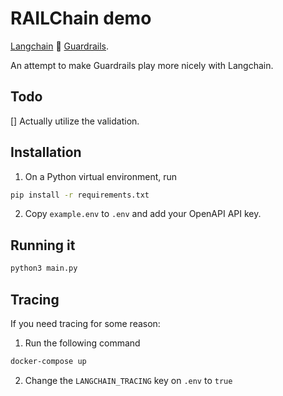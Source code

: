 # RAILChain demo

[Langchain](https://python.langchain.com/en/latest/getting_started/getting_started.html) 💟 [Guardrails](https://shreyar.github.io/guardrails/getting_started/#objective).

An attempt to make Guardrails play more nicely with Langchain.

## Todo

[] Actually utilize the validation.

## Installation

1. On a Python virtual environment, run

```bash
pip install -r requirements.txt
```

2. Copy `example.env` to `.env` and add your OpenAPI API key.

## Running it

```bash
python3 main.py
```

## Tracing

If you need tracing for some reason:

1. Run the following command

```bash
docker-compose up
```

2. Change the `LANGCHAIN_TRACING` key on `.env` to `true`
